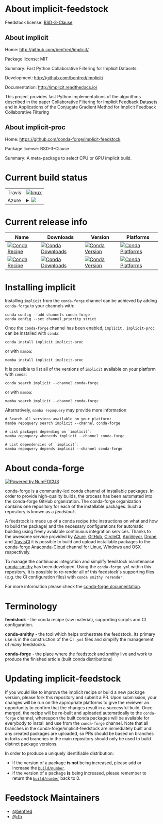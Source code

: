 About implicit-feedstock
========================

Feedstock license: [BSD-3-Clause](https://github.com/conda-forge/implicit-feedstock/blob/main/LICENSE.txt)


About implicit
--------------

Home: http://github.com/benfred/implicit/

Package license: MIT

Summary: Fast Python Collaborative Filtering for Implicit Datasets.

Development: http://github.com/benfred/implicit/

Documentation: http://implicit.readthedocs.io/

This project provides fast Python implementations of the algorithms
described in the paper Collaborative Filtering for Implicit Feedback
Datasets and in Applications of the Conjugate Gradient Method
for Implicit Feedback Collaborative Filtering


About implicit-proc
-------------------

Home: https://github.com/conda-forge/implicit-feedstock

Package license: BSD-3-Clause

Summary: A meta-package to select CPU or GPU implicit build.

Current build status
====================


<table><tr>
    <td>Travis</td>
    <td>
      <a href="https://app.travis-ci.com/conda-forge/implicit-feedstock">
        <img alt="linux" src="https://img.shields.io/travis/com/conda-forge/implicit-feedstock/main.svg?label=Linux">
      </a>
    </td>
  </tr>
    
  <tr>
    <td>Azure</td>
    <td>
      <details>
        <summary>
          <a href="https://dev.azure.com/conda-forge/feedstock-builds/_build/latest?definitionId=444&branchName=main">
            <img src="https://dev.azure.com/conda-forge/feedstock-builds/_apis/build/status/implicit-feedstock?branchName=main">
          </a>
        </summary>
        <table>
          <thead><tr><th>Variant</th><th>Status</th></tr></thead>
          <tbody><tr>
              <td>linux_64_c_compiler_version10cuda_compilernvcccuda_compiler_version11.2cxx_compiler_version10python3.10.____cpython</td>
              <td>
                <a href="https://dev.azure.com/conda-forge/feedstock-builds/_build/latest?definitionId=444&branchName=main">
                  <img src="https://dev.azure.com/conda-forge/feedstock-builds/_apis/build/status/implicit-feedstock?branchName=main&jobName=linux&configuration=linux%20linux_64_c_compiler_version10cuda_compilernvcccuda_compiler_version11.2cxx_compiler_version10python3.10.____cpython" alt="variant">
                </a>
              </td>
            </tr><tr>
              <td>linux_64_c_compiler_version10cuda_compilernvcccuda_compiler_version11.2cxx_compiler_version10python3.11.____cpython</td>
              <td>
                <a href="https://dev.azure.com/conda-forge/feedstock-builds/_build/latest?definitionId=444&branchName=main">
                  <img src="https://dev.azure.com/conda-forge/feedstock-builds/_apis/build/status/implicit-feedstock?branchName=main&jobName=linux&configuration=linux%20linux_64_c_compiler_version10cuda_compilernvcccuda_compiler_version11.2cxx_compiler_version10python3.11.____cpython" alt="variant">
                </a>
              </td>
            </tr><tr>
              <td>linux_64_c_compiler_version10cuda_compilernvcccuda_compiler_version11.2cxx_compiler_version10python3.8.____73_pypy</td>
              <td>
                <a href="https://dev.azure.com/conda-forge/feedstock-builds/_build/latest?definitionId=444&branchName=main">
                  <img src="https://dev.azure.com/conda-forge/feedstock-builds/_apis/build/status/implicit-feedstock?branchName=main&jobName=linux&configuration=linux%20linux_64_c_compiler_version10cuda_compilernvcccuda_compiler_version11.2cxx_compiler_version10python3.8.____73_pypy" alt="variant">
                </a>
              </td>
            </tr><tr>
              <td>linux_64_c_compiler_version10cuda_compilernvcccuda_compiler_version11.2cxx_compiler_version10python3.8.____cpython</td>
              <td>
                <a href="https://dev.azure.com/conda-forge/feedstock-builds/_build/latest?definitionId=444&branchName=main">
                  <img src="https://dev.azure.com/conda-forge/feedstock-builds/_apis/build/status/implicit-feedstock?branchName=main&jobName=linux&configuration=linux%20linux_64_c_compiler_version10cuda_compilernvcccuda_compiler_version11.2cxx_compiler_version10python3.8.____cpython" alt="variant">
                </a>
              </td>
            </tr><tr>
              <td>linux_64_c_compiler_version10cuda_compilernvcccuda_compiler_version11.2cxx_compiler_version10python3.9.____73_pypy</td>
              <td>
                <a href="https://dev.azure.com/conda-forge/feedstock-builds/_build/latest?definitionId=444&branchName=main">
                  <img src="https://dev.azure.com/conda-forge/feedstock-builds/_apis/build/status/implicit-feedstock?branchName=main&jobName=linux&configuration=linux%20linux_64_c_compiler_version10cuda_compilernvcccuda_compiler_version11.2cxx_compiler_version10python3.9.____73_pypy" alt="variant">
                </a>
              </td>
            </tr><tr>
              <td>linux_64_c_compiler_version10cuda_compilernvcccuda_compiler_version11.2cxx_compiler_version10python3.9.____cpython</td>
              <td>
                <a href="https://dev.azure.com/conda-forge/feedstock-builds/_build/latest?definitionId=444&branchName=main">
                  <img src="https://dev.azure.com/conda-forge/feedstock-builds/_apis/build/status/implicit-feedstock?branchName=main&jobName=linux&configuration=linux%20linux_64_c_compiler_version10cuda_compilernvcccuda_compiler_version11.2cxx_compiler_version10python3.9.____cpython" alt="variant">
                </a>
              </td>
            </tr><tr>
              <td>linux_64_c_compiler_version12cuda_compilerNonecuda_compiler_versionNonecxx_compiler_version12python3.10.____cpython</td>
              <td>
                <a href="https://dev.azure.com/conda-forge/feedstock-builds/_build/latest?definitionId=444&branchName=main">
                  <img src="https://dev.azure.com/conda-forge/feedstock-builds/_apis/build/status/implicit-feedstock?branchName=main&jobName=linux&configuration=linux%20linux_64_c_compiler_version12cuda_compilerNonecuda_compiler_versionNonecxx_compiler_version12python3.10.____cpython" alt="variant">
                </a>
              </td>
            </tr><tr>
              <td>linux_64_c_compiler_version12cuda_compilerNonecuda_compiler_versionNonecxx_compiler_version12python3.11.____cpython</td>
              <td>
                <a href="https://dev.azure.com/conda-forge/feedstock-builds/_build/latest?definitionId=444&branchName=main">
                  <img src="https://dev.azure.com/conda-forge/feedstock-builds/_apis/build/status/implicit-feedstock?branchName=main&jobName=linux&configuration=linux%20linux_64_c_compiler_version12cuda_compilerNonecuda_compiler_versionNonecxx_compiler_version12python3.11.____cpython" alt="variant">
                </a>
              </td>
            </tr><tr>
              <td>linux_64_c_compiler_version12cuda_compilerNonecuda_compiler_versionNonecxx_compiler_version12python3.8.____73_pypy</td>
              <td>
                <a href="https://dev.azure.com/conda-forge/feedstock-builds/_build/latest?definitionId=444&branchName=main">
                  <img src="https://dev.azure.com/conda-forge/feedstock-builds/_apis/build/status/implicit-feedstock?branchName=main&jobName=linux&configuration=linux%20linux_64_c_compiler_version12cuda_compilerNonecuda_compiler_versionNonecxx_compiler_version12python3.8.____73_pypy" alt="variant">
                </a>
              </td>
            </tr><tr>
              <td>linux_64_c_compiler_version12cuda_compilerNonecuda_compiler_versionNonecxx_compiler_version12python3.8.____cpython</td>
              <td>
                <a href="https://dev.azure.com/conda-forge/feedstock-builds/_build/latest?definitionId=444&branchName=main">
                  <img src="https://dev.azure.com/conda-forge/feedstock-builds/_apis/build/status/implicit-feedstock?branchName=main&jobName=linux&configuration=linux%20linux_64_c_compiler_version12cuda_compilerNonecuda_compiler_versionNonecxx_compiler_version12python3.8.____cpython" alt="variant">
                </a>
              </td>
            </tr><tr>
              <td>linux_64_c_compiler_version12cuda_compilerNonecuda_compiler_versionNonecxx_compiler_version12python3.9.____73_pypy</td>
              <td>
                <a href="https://dev.azure.com/conda-forge/feedstock-builds/_build/latest?definitionId=444&branchName=main">
                  <img src="https://dev.azure.com/conda-forge/feedstock-builds/_apis/build/status/implicit-feedstock?branchName=main&jobName=linux&configuration=linux%20linux_64_c_compiler_version12cuda_compilerNonecuda_compiler_versionNonecxx_compiler_version12python3.9.____73_pypy" alt="variant">
                </a>
              </td>
            </tr><tr>
              <td>linux_64_c_compiler_version12cuda_compilerNonecuda_compiler_versionNonecxx_compiler_version12python3.9.____cpython</td>
              <td>
                <a href="https://dev.azure.com/conda-forge/feedstock-builds/_build/latest?definitionId=444&branchName=main">
                  <img src="https://dev.azure.com/conda-forge/feedstock-builds/_apis/build/status/implicit-feedstock?branchName=main&jobName=linux&configuration=linux%20linux_64_c_compiler_version12cuda_compilerNonecuda_compiler_versionNonecxx_compiler_version12python3.9.____cpython" alt="variant">
                </a>
              </td>
            </tr><tr>
              <td>linux_64_c_compiler_version12cuda_compilercuda-nvcccuda_compiler_version12.0cxx_compiler_version12python3.10.____cpython</td>
              <td>
                <a href="https://dev.azure.com/conda-forge/feedstock-builds/_build/latest?definitionId=444&branchName=main">
                  <img src="https://dev.azure.com/conda-forge/feedstock-builds/_apis/build/status/implicit-feedstock?branchName=main&jobName=linux&configuration=linux%20linux_64_c_compiler_version12cuda_compilercuda-nvcccuda_compiler_version12.0cxx_compiler_version12python3.10.____cpython" alt="variant">
                </a>
              </td>
            </tr><tr>
              <td>linux_64_c_compiler_version12cuda_compilercuda-nvcccuda_compiler_version12.0cxx_compiler_version12python3.11.____cpython</td>
              <td>
                <a href="https://dev.azure.com/conda-forge/feedstock-builds/_build/latest?definitionId=444&branchName=main">
                  <img src="https://dev.azure.com/conda-forge/feedstock-builds/_apis/build/status/implicit-feedstock?branchName=main&jobName=linux&configuration=linux%20linux_64_c_compiler_version12cuda_compilercuda-nvcccuda_compiler_version12.0cxx_compiler_version12python3.11.____cpython" alt="variant">
                </a>
              </td>
            </tr><tr>
              <td>linux_64_c_compiler_version12cuda_compilercuda-nvcccuda_compiler_version12.0cxx_compiler_version12python3.8.____73_pypy</td>
              <td>
                <a href="https://dev.azure.com/conda-forge/feedstock-builds/_build/latest?definitionId=444&branchName=main">
                  <img src="https://dev.azure.com/conda-forge/feedstock-builds/_apis/build/status/implicit-feedstock?branchName=main&jobName=linux&configuration=linux%20linux_64_c_compiler_version12cuda_compilercuda-nvcccuda_compiler_version12.0cxx_compiler_version12python3.8.____73_pypy" alt="variant">
                </a>
              </td>
            </tr><tr>
              <td>linux_64_c_compiler_version12cuda_compilercuda-nvcccuda_compiler_version12.0cxx_compiler_version12python3.8.____cpython</td>
              <td>
                <a href="https://dev.azure.com/conda-forge/feedstock-builds/_build/latest?definitionId=444&branchName=main">
                  <img src="https://dev.azure.com/conda-forge/feedstock-builds/_apis/build/status/implicit-feedstock?branchName=main&jobName=linux&configuration=linux%20linux_64_c_compiler_version12cuda_compilercuda-nvcccuda_compiler_version12.0cxx_compiler_version12python3.8.____cpython" alt="variant">
                </a>
              </td>
            </tr><tr>
              <td>linux_64_c_compiler_version12cuda_compilercuda-nvcccuda_compiler_version12.0cxx_compiler_version12python3.9.____73_pypy</td>
              <td>
                <a href="https://dev.azure.com/conda-forge/feedstock-builds/_build/latest?definitionId=444&branchName=main">
                  <img src="https://dev.azure.com/conda-forge/feedstock-builds/_apis/build/status/implicit-feedstock?branchName=main&jobName=linux&configuration=linux%20linux_64_c_compiler_version12cuda_compilercuda-nvcccuda_compiler_version12.0cxx_compiler_version12python3.9.____73_pypy" alt="variant">
                </a>
              </td>
            </tr><tr>
              <td>linux_64_c_compiler_version12cuda_compilercuda-nvcccuda_compiler_version12.0cxx_compiler_version12python3.9.____cpython</td>
              <td>
                <a href="https://dev.azure.com/conda-forge/feedstock-builds/_build/latest?definitionId=444&branchName=main">
                  <img src="https://dev.azure.com/conda-forge/feedstock-builds/_apis/build/status/implicit-feedstock?branchName=main&jobName=linux&configuration=linux%20linux_64_c_compiler_version12cuda_compilercuda-nvcccuda_compiler_version12.0cxx_compiler_version12python3.9.____cpython" alt="variant">
                </a>
              </td>
            </tr><tr>
              <td>linux_aarch64_c_compiler_version10cuda_compilernvcccuda_compiler_version11.2cxx_compiler_version10python3.10.____cpython</td>
              <td>
                <a href="https://dev.azure.com/conda-forge/feedstock-builds/_build/latest?definitionId=444&branchName=main">
                  <img src="https://dev.azure.com/conda-forge/feedstock-builds/_apis/build/status/implicit-feedstock?branchName=main&jobName=linux&configuration=linux%20linux_aarch64_c_compiler_version10cuda_compilernvcccuda_compiler_version11.2cxx_compiler_version10python3.10.____cpython" alt="variant">
                </a>
              </td>
            </tr><tr>
              <td>linux_aarch64_c_compiler_version10cuda_compilernvcccuda_compiler_version11.2cxx_compiler_version10python3.11.____cpython</td>
              <td>
                <a href="https://dev.azure.com/conda-forge/feedstock-builds/_build/latest?definitionId=444&branchName=main">
                  <img src="https://dev.azure.com/conda-forge/feedstock-builds/_apis/build/status/implicit-feedstock?branchName=main&jobName=linux&configuration=linux%20linux_aarch64_c_compiler_version10cuda_compilernvcccuda_compiler_version11.2cxx_compiler_version10python3.11.____cpython" alt="variant">
                </a>
              </td>
            </tr><tr>
              <td>linux_aarch64_c_compiler_version10cuda_compilernvcccuda_compiler_version11.2cxx_compiler_version10python3.8.____73_pypy</td>
              <td>
                <a href="https://dev.azure.com/conda-forge/feedstock-builds/_build/latest?definitionId=444&branchName=main">
                  <img src="https://dev.azure.com/conda-forge/feedstock-builds/_apis/build/status/implicit-feedstock?branchName=main&jobName=linux&configuration=linux%20linux_aarch64_c_compiler_version10cuda_compilernvcccuda_compiler_version11.2cxx_compiler_version10python3.8.____73_pypy" alt="variant">
                </a>
              </td>
            </tr><tr>
              <td>linux_aarch64_c_compiler_version10cuda_compilernvcccuda_compiler_version11.2cxx_compiler_version10python3.8.____cpython</td>
              <td>
                <a href="https://dev.azure.com/conda-forge/feedstock-builds/_build/latest?definitionId=444&branchName=main">
                  <img src="https://dev.azure.com/conda-forge/feedstock-builds/_apis/build/status/implicit-feedstock?branchName=main&jobName=linux&configuration=linux%20linux_aarch64_c_compiler_version10cuda_compilernvcccuda_compiler_version11.2cxx_compiler_version10python3.8.____cpython" alt="variant">
                </a>
              </td>
            </tr><tr>
              <td>linux_aarch64_c_compiler_version10cuda_compilernvcccuda_compiler_version11.2cxx_compiler_version10python3.9.____73_pypy</td>
              <td>
                <a href="https://dev.azure.com/conda-forge/feedstock-builds/_build/latest?definitionId=444&branchName=main">
                  <img src="https://dev.azure.com/conda-forge/feedstock-builds/_apis/build/status/implicit-feedstock?branchName=main&jobName=linux&configuration=linux%20linux_aarch64_c_compiler_version10cuda_compilernvcccuda_compiler_version11.2cxx_compiler_version10python3.9.____73_pypy" alt="variant">
                </a>
              </td>
            </tr><tr>
              <td>linux_aarch64_c_compiler_version10cuda_compilernvcccuda_compiler_version11.2cxx_compiler_version10python3.9.____cpython</td>
              <td>
                <a href="https://dev.azure.com/conda-forge/feedstock-builds/_build/latest?definitionId=444&branchName=main">
                  <img src="https://dev.azure.com/conda-forge/feedstock-builds/_apis/build/status/implicit-feedstock?branchName=main&jobName=linux&configuration=linux%20linux_aarch64_c_compiler_version10cuda_compilernvcccuda_compiler_version11.2cxx_compiler_version10python3.9.____cpython" alt="variant">
                </a>
              </td>
            </tr><tr>
              <td>linux_aarch64_c_compiler_version12cuda_compilerNonecuda_compiler_versionNonecxx_compiler_version12python3.10.____cpython</td>
              <td>
                <a href="https://dev.azure.com/conda-forge/feedstock-builds/_build/latest?definitionId=444&branchName=main">
                  <img src="https://dev.azure.com/conda-forge/feedstock-builds/_apis/build/status/implicit-feedstock?branchName=main&jobName=linux&configuration=linux%20linux_aarch64_c_compiler_version12cuda_compilerNonecuda_compiler_versionNonecxx_compiler_version12python3.10.____cpython" alt="variant">
                </a>
              </td>
            </tr><tr>
              <td>linux_aarch64_c_compiler_version12cuda_compilerNonecuda_compiler_versionNonecxx_compiler_version12python3.11.____cpython</td>
              <td>
                <a href="https://dev.azure.com/conda-forge/feedstock-builds/_build/latest?definitionId=444&branchName=main">
                  <img src="https://dev.azure.com/conda-forge/feedstock-builds/_apis/build/status/implicit-feedstock?branchName=main&jobName=linux&configuration=linux%20linux_aarch64_c_compiler_version12cuda_compilerNonecuda_compiler_versionNonecxx_compiler_version12python3.11.____cpython" alt="variant">
                </a>
              </td>
            </tr><tr>
              <td>linux_aarch64_c_compiler_version12cuda_compilerNonecuda_compiler_versionNonecxx_compiler_version12python3.8.____73_pypy</td>
              <td>
                <a href="https://dev.azure.com/conda-forge/feedstock-builds/_build/latest?definitionId=444&branchName=main">
                  <img src="https://dev.azure.com/conda-forge/feedstock-builds/_apis/build/status/implicit-feedstock?branchName=main&jobName=linux&configuration=linux%20linux_aarch64_c_compiler_version12cuda_compilerNonecuda_compiler_versionNonecxx_compiler_version12python3.8.____73_pypy" alt="variant">
                </a>
              </td>
            </tr><tr>
              <td>linux_aarch64_c_compiler_version12cuda_compilerNonecuda_compiler_versionNonecxx_compiler_version12python3.8.____cpython</td>
              <td>
                <a href="https://dev.azure.com/conda-forge/feedstock-builds/_build/latest?definitionId=444&branchName=main">
                  <img src="https://dev.azure.com/conda-forge/feedstock-builds/_apis/build/status/implicit-feedstock?branchName=main&jobName=linux&configuration=linux%20linux_aarch64_c_compiler_version12cuda_compilerNonecuda_compiler_versionNonecxx_compiler_version12python3.8.____cpython" alt="variant">
                </a>
              </td>
            </tr><tr>
              <td>linux_aarch64_c_compiler_version12cuda_compilerNonecuda_compiler_versionNonecxx_compiler_version12python3.9.____73_pypy</td>
              <td>
                <a href="https://dev.azure.com/conda-forge/feedstock-builds/_build/latest?definitionId=444&branchName=main">
                  <img src="https://dev.azure.com/conda-forge/feedstock-builds/_apis/build/status/implicit-feedstock?branchName=main&jobName=linux&configuration=linux%20linux_aarch64_c_compiler_version12cuda_compilerNonecuda_compiler_versionNonecxx_compiler_version12python3.9.____73_pypy" alt="variant">
                </a>
              </td>
            </tr><tr>
              <td>linux_aarch64_c_compiler_version12cuda_compilerNonecuda_compiler_versionNonecxx_compiler_version12python3.9.____cpython</td>
              <td>
                <a href="https://dev.azure.com/conda-forge/feedstock-builds/_build/latest?definitionId=444&branchName=main">
                  <img src="https://dev.azure.com/conda-forge/feedstock-builds/_apis/build/status/implicit-feedstock?branchName=main&jobName=linux&configuration=linux%20linux_aarch64_c_compiler_version12cuda_compilerNonecuda_compiler_versionNonecxx_compiler_version12python3.9.____cpython" alt="variant">
                </a>
              </td>
            </tr><tr>
              <td>linux_aarch64_c_compiler_version12cuda_compilercuda-nvcccuda_compiler_version12.0cxx_compiler_version12python3.10.____cpython</td>
              <td>
                <a href="https://dev.azure.com/conda-forge/feedstock-builds/_build/latest?definitionId=444&branchName=main">
                  <img src="https://dev.azure.com/conda-forge/feedstock-builds/_apis/build/status/implicit-feedstock?branchName=main&jobName=linux&configuration=linux%20linux_aarch64_c_compiler_version12cuda_compilercuda-nvcccuda_compiler_version12.0cxx_compiler_version12python3.10.____cpython" alt="variant">
                </a>
              </td>
            </tr><tr>
              <td>linux_aarch64_c_compiler_version12cuda_compilercuda-nvcccuda_compiler_version12.0cxx_compiler_version12python3.11.____cpython</td>
              <td>
                <a href="https://dev.azure.com/conda-forge/feedstock-builds/_build/latest?definitionId=444&branchName=main">
                  <img src="https://dev.azure.com/conda-forge/feedstock-builds/_apis/build/status/implicit-feedstock?branchName=main&jobName=linux&configuration=linux%20linux_aarch64_c_compiler_version12cuda_compilercuda-nvcccuda_compiler_version12.0cxx_compiler_version12python3.11.____cpython" alt="variant">
                </a>
              </td>
            </tr><tr>
              <td>linux_aarch64_c_compiler_version12cuda_compilercuda-nvcccuda_compiler_version12.0cxx_compiler_version12python3.8.____73_pypy</td>
              <td>
                <a href="https://dev.azure.com/conda-forge/feedstock-builds/_build/latest?definitionId=444&branchName=main">
                  <img src="https://dev.azure.com/conda-forge/feedstock-builds/_apis/build/status/implicit-feedstock?branchName=main&jobName=linux&configuration=linux%20linux_aarch64_c_compiler_version12cuda_compilercuda-nvcccuda_compiler_version12.0cxx_compiler_version12python3.8.____73_pypy" alt="variant">
                </a>
              </td>
            </tr><tr>
              <td>linux_aarch64_c_compiler_version12cuda_compilercuda-nvcccuda_compiler_version12.0cxx_compiler_version12python3.8.____cpython</td>
              <td>
                <a href="https://dev.azure.com/conda-forge/feedstock-builds/_build/latest?definitionId=444&branchName=main">
                  <img src="https://dev.azure.com/conda-forge/feedstock-builds/_apis/build/status/implicit-feedstock?branchName=main&jobName=linux&configuration=linux%20linux_aarch64_c_compiler_version12cuda_compilercuda-nvcccuda_compiler_version12.0cxx_compiler_version12python3.8.____cpython" alt="variant">
                </a>
              </td>
            </tr><tr>
              <td>linux_aarch64_c_compiler_version12cuda_compilercuda-nvcccuda_compiler_version12.0cxx_compiler_version12python3.9.____73_pypy</td>
              <td>
                <a href="https://dev.azure.com/conda-forge/feedstock-builds/_build/latest?definitionId=444&branchName=main">
                  <img src="https://dev.azure.com/conda-forge/feedstock-builds/_apis/build/status/implicit-feedstock?branchName=main&jobName=linux&configuration=linux%20linux_aarch64_c_compiler_version12cuda_compilercuda-nvcccuda_compiler_version12.0cxx_compiler_version12python3.9.____73_pypy" alt="variant">
                </a>
              </td>
            </tr><tr>
              <td>linux_aarch64_c_compiler_version12cuda_compilercuda-nvcccuda_compiler_version12.0cxx_compiler_version12python3.9.____cpython</td>
              <td>
                <a href="https://dev.azure.com/conda-forge/feedstock-builds/_build/latest?definitionId=444&branchName=main">
                  <img src="https://dev.azure.com/conda-forge/feedstock-builds/_apis/build/status/implicit-feedstock?branchName=main&jobName=linux&configuration=linux%20linux_aarch64_c_compiler_version12cuda_compilercuda-nvcccuda_compiler_version12.0cxx_compiler_version12python3.9.____cpython" alt="variant">
                </a>
              </td>
            </tr><tr>
              <td>linux_ppc64le_c_compiler_version10cuda_compilernvcccuda_compiler_version11.2cxx_compiler_version10python3.10.____cpython</td>
              <td>
                <a href="https://dev.azure.com/conda-forge/feedstock-builds/_build/latest?definitionId=444&branchName=main">
                  <img src="https://dev.azure.com/conda-forge/feedstock-builds/_apis/build/status/implicit-feedstock?branchName=main&jobName=linux&configuration=linux%20linux_ppc64le_c_compiler_version10cuda_compilernvcccuda_compiler_version11.2cxx_compiler_version10python3.10.____cpython" alt="variant">
                </a>
              </td>
            </tr><tr>
              <td>linux_ppc64le_c_compiler_version10cuda_compilernvcccuda_compiler_version11.2cxx_compiler_version10python3.11.____cpython</td>
              <td>
                <a href="https://dev.azure.com/conda-forge/feedstock-builds/_build/latest?definitionId=444&branchName=main">
                  <img src="https://dev.azure.com/conda-forge/feedstock-builds/_apis/build/status/implicit-feedstock?branchName=main&jobName=linux&configuration=linux%20linux_ppc64le_c_compiler_version10cuda_compilernvcccuda_compiler_version11.2cxx_compiler_version10python3.11.____cpython" alt="variant">
                </a>
              </td>
            </tr><tr>
              <td>linux_ppc64le_c_compiler_version10cuda_compilernvcccuda_compiler_version11.2cxx_compiler_version10python3.8.____73_pypy</td>
              <td>
                <a href="https://dev.azure.com/conda-forge/feedstock-builds/_build/latest?definitionId=444&branchName=main">
                  <img src="https://dev.azure.com/conda-forge/feedstock-builds/_apis/build/status/implicit-feedstock?branchName=main&jobName=linux&configuration=linux%20linux_ppc64le_c_compiler_version10cuda_compilernvcccuda_compiler_version11.2cxx_compiler_version10python3.8.____73_pypy" alt="variant">
                </a>
              </td>
            </tr><tr>
              <td>linux_ppc64le_c_compiler_version10cuda_compilernvcccuda_compiler_version11.2cxx_compiler_version10python3.8.____cpython</td>
              <td>
                <a href="https://dev.azure.com/conda-forge/feedstock-builds/_build/latest?definitionId=444&branchName=main">
                  <img src="https://dev.azure.com/conda-forge/feedstock-builds/_apis/build/status/implicit-feedstock?branchName=main&jobName=linux&configuration=linux%20linux_ppc64le_c_compiler_version10cuda_compilernvcccuda_compiler_version11.2cxx_compiler_version10python3.8.____cpython" alt="variant">
                </a>
              </td>
            </tr><tr>
              <td>linux_ppc64le_c_compiler_version10cuda_compilernvcccuda_compiler_version11.2cxx_compiler_version10python3.9.____73_pypy</td>
              <td>
                <a href="https://dev.azure.com/conda-forge/feedstock-builds/_build/latest?definitionId=444&branchName=main">
                  <img src="https://dev.azure.com/conda-forge/feedstock-builds/_apis/build/status/implicit-feedstock?branchName=main&jobName=linux&configuration=linux%20linux_ppc64le_c_compiler_version10cuda_compilernvcccuda_compiler_version11.2cxx_compiler_version10python3.9.____73_pypy" alt="variant">
                </a>
              </td>
            </tr><tr>
              <td>linux_ppc64le_c_compiler_version10cuda_compilernvcccuda_compiler_version11.2cxx_compiler_version10python3.9.____cpython</td>
              <td>
                <a href="https://dev.azure.com/conda-forge/feedstock-builds/_build/latest?definitionId=444&branchName=main">
                  <img src="https://dev.azure.com/conda-forge/feedstock-builds/_apis/build/status/implicit-feedstock?branchName=main&jobName=linux&configuration=linux%20linux_ppc64le_c_compiler_version10cuda_compilernvcccuda_compiler_version11.2cxx_compiler_version10python3.9.____cpython" alt="variant">
                </a>
              </td>
            </tr><tr>
              <td>linux_ppc64le_c_compiler_version12cuda_compilerNonecuda_compiler_versionNonecxx_compiler_version12python3.10.____cpython</td>
              <td>
                <a href="https://dev.azure.com/conda-forge/feedstock-builds/_build/latest?definitionId=444&branchName=main">
                  <img src="https://dev.azure.com/conda-forge/feedstock-builds/_apis/build/status/implicit-feedstock?branchName=main&jobName=linux&configuration=linux%20linux_ppc64le_c_compiler_version12cuda_compilerNonecuda_compiler_versionNonecxx_compiler_version12python3.10.____cpython" alt="variant">
                </a>
              </td>
            </tr><tr>
              <td>linux_ppc64le_c_compiler_version12cuda_compilerNonecuda_compiler_versionNonecxx_compiler_version12python3.11.____cpython</td>
              <td>
                <a href="https://dev.azure.com/conda-forge/feedstock-builds/_build/latest?definitionId=444&branchName=main">
                  <img src="https://dev.azure.com/conda-forge/feedstock-builds/_apis/build/status/implicit-feedstock?branchName=main&jobName=linux&configuration=linux%20linux_ppc64le_c_compiler_version12cuda_compilerNonecuda_compiler_versionNonecxx_compiler_version12python3.11.____cpython" alt="variant">
                </a>
              </td>
            </tr><tr>
              <td>linux_ppc64le_c_compiler_version12cuda_compilerNonecuda_compiler_versionNonecxx_compiler_version12python3.8.____73_pypy</td>
              <td>
                <a href="https://dev.azure.com/conda-forge/feedstock-builds/_build/latest?definitionId=444&branchName=main">
                  <img src="https://dev.azure.com/conda-forge/feedstock-builds/_apis/build/status/implicit-feedstock?branchName=main&jobName=linux&configuration=linux%20linux_ppc64le_c_compiler_version12cuda_compilerNonecuda_compiler_versionNonecxx_compiler_version12python3.8.____73_pypy" alt="variant">
                </a>
              </td>
            </tr><tr>
              <td>linux_ppc64le_c_compiler_version12cuda_compilerNonecuda_compiler_versionNonecxx_compiler_version12python3.8.____cpython</td>
              <td>
                <a href="https://dev.azure.com/conda-forge/feedstock-builds/_build/latest?definitionId=444&branchName=main">
                  <img src="https://dev.azure.com/conda-forge/feedstock-builds/_apis/build/status/implicit-feedstock?branchName=main&jobName=linux&configuration=linux%20linux_ppc64le_c_compiler_version12cuda_compilerNonecuda_compiler_versionNonecxx_compiler_version12python3.8.____cpython" alt="variant">
                </a>
              </td>
            </tr><tr>
              <td>linux_ppc64le_c_compiler_version12cuda_compilerNonecuda_compiler_versionNonecxx_compiler_version12python3.9.____73_pypy</td>
              <td>
                <a href="https://dev.azure.com/conda-forge/feedstock-builds/_build/latest?definitionId=444&branchName=main">
                  <img src="https://dev.azure.com/conda-forge/feedstock-builds/_apis/build/status/implicit-feedstock?branchName=main&jobName=linux&configuration=linux%20linux_ppc64le_c_compiler_version12cuda_compilerNonecuda_compiler_versionNonecxx_compiler_version12python3.9.____73_pypy" alt="variant">
                </a>
              </td>
            </tr><tr>
              <td>linux_ppc64le_c_compiler_version12cuda_compilerNonecuda_compiler_versionNonecxx_compiler_version12python3.9.____cpython</td>
              <td>
                <a href="https://dev.azure.com/conda-forge/feedstock-builds/_build/latest?definitionId=444&branchName=main">
                  <img src="https://dev.azure.com/conda-forge/feedstock-builds/_apis/build/status/implicit-feedstock?branchName=main&jobName=linux&configuration=linux%20linux_ppc64le_c_compiler_version12cuda_compilerNonecuda_compiler_versionNonecxx_compiler_version12python3.9.____cpython" alt="variant">
                </a>
              </td>
            </tr><tr>
              <td>linux_ppc64le_c_compiler_version12cuda_compilercuda-nvcccuda_compiler_version12.0cxx_compiler_version12python3.10.____cpython</td>
              <td>
                <a href="https://dev.azure.com/conda-forge/feedstock-builds/_build/latest?definitionId=444&branchName=main">
                  <img src="https://dev.azure.com/conda-forge/feedstock-builds/_apis/build/status/implicit-feedstock?branchName=main&jobName=linux&configuration=linux%20linux_ppc64le_c_compiler_version12cuda_compilercuda-nvcccuda_compiler_version12.0cxx_compiler_version12python3.10.____cpython" alt="variant">
                </a>
              </td>
            </tr><tr>
              <td>linux_ppc64le_c_compiler_version12cuda_compilercuda-nvcccuda_compiler_version12.0cxx_compiler_version12python3.11.____cpython</td>
              <td>
                <a href="https://dev.azure.com/conda-forge/feedstock-builds/_build/latest?definitionId=444&branchName=main">
                  <img src="https://dev.azure.com/conda-forge/feedstock-builds/_apis/build/status/implicit-feedstock?branchName=main&jobName=linux&configuration=linux%20linux_ppc64le_c_compiler_version12cuda_compilercuda-nvcccuda_compiler_version12.0cxx_compiler_version12python3.11.____cpython" alt="variant">
                </a>
              </td>
            </tr><tr>
              <td>linux_ppc64le_c_compiler_version12cuda_compilercuda-nvcccuda_compiler_version12.0cxx_compiler_version12python3.8.____73_pypy</td>
              <td>
                <a href="https://dev.azure.com/conda-forge/feedstock-builds/_build/latest?definitionId=444&branchName=main">
                  <img src="https://dev.azure.com/conda-forge/feedstock-builds/_apis/build/status/implicit-feedstock?branchName=main&jobName=linux&configuration=linux%20linux_ppc64le_c_compiler_version12cuda_compilercuda-nvcccuda_compiler_version12.0cxx_compiler_version12python3.8.____73_pypy" alt="variant">
                </a>
              </td>
            </tr><tr>
              <td>linux_ppc64le_c_compiler_version12cuda_compilercuda-nvcccuda_compiler_version12.0cxx_compiler_version12python3.8.____cpython</td>
              <td>
                <a href="https://dev.azure.com/conda-forge/feedstock-builds/_build/latest?definitionId=444&branchName=main">
                  <img src="https://dev.azure.com/conda-forge/feedstock-builds/_apis/build/status/implicit-feedstock?branchName=main&jobName=linux&configuration=linux%20linux_ppc64le_c_compiler_version12cuda_compilercuda-nvcccuda_compiler_version12.0cxx_compiler_version12python3.8.____cpython" alt="variant">
                </a>
              </td>
            </tr><tr>
              <td>linux_ppc64le_c_compiler_version12cuda_compilercuda-nvcccuda_compiler_version12.0cxx_compiler_version12python3.9.____73_pypy</td>
              <td>
                <a href="https://dev.azure.com/conda-forge/feedstock-builds/_build/latest?definitionId=444&branchName=main">
                  <img src="https://dev.azure.com/conda-forge/feedstock-builds/_apis/build/status/implicit-feedstock?branchName=main&jobName=linux&configuration=linux%20linux_ppc64le_c_compiler_version12cuda_compilercuda-nvcccuda_compiler_version12.0cxx_compiler_version12python3.9.____73_pypy" alt="variant">
                </a>
              </td>
            </tr><tr>
              <td>linux_ppc64le_c_compiler_version12cuda_compilercuda-nvcccuda_compiler_version12.0cxx_compiler_version12python3.9.____cpython</td>
              <td>
                <a href="https://dev.azure.com/conda-forge/feedstock-builds/_build/latest?definitionId=444&branchName=main">
                  <img src="https://dev.azure.com/conda-forge/feedstock-builds/_apis/build/status/implicit-feedstock?branchName=main&jobName=linux&configuration=linux%20linux_ppc64le_c_compiler_version12cuda_compilercuda-nvcccuda_compiler_version12.0cxx_compiler_version12python3.9.____cpython" alt="variant">
                </a>
              </td>
            </tr><tr>
              <td>osx_64_python3.10.____cpython</td>
              <td>
                <a href="https://dev.azure.com/conda-forge/feedstock-builds/_build/latest?definitionId=444&branchName=main">
                  <img src="https://dev.azure.com/conda-forge/feedstock-builds/_apis/build/status/implicit-feedstock?branchName=main&jobName=osx&configuration=osx%20osx_64_python3.10.____cpython" alt="variant">
                </a>
              </td>
            </tr><tr>
              <td>osx_64_python3.11.____cpython</td>
              <td>
                <a href="https://dev.azure.com/conda-forge/feedstock-builds/_build/latest?definitionId=444&branchName=main">
                  <img src="https://dev.azure.com/conda-forge/feedstock-builds/_apis/build/status/implicit-feedstock?branchName=main&jobName=osx&configuration=osx%20osx_64_python3.11.____cpython" alt="variant">
                </a>
              </td>
            </tr><tr>
              <td>osx_64_python3.8.____73_pypy</td>
              <td>
                <a href="https://dev.azure.com/conda-forge/feedstock-builds/_build/latest?definitionId=444&branchName=main">
                  <img src="https://dev.azure.com/conda-forge/feedstock-builds/_apis/build/status/implicit-feedstock?branchName=main&jobName=osx&configuration=osx%20osx_64_python3.8.____73_pypy" alt="variant">
                </a>
              </td>
            </tr><tr>
              <td>osx_64_python3.8.____cpython</td>
              <td>
                <a href="https://dev.azure.com/conda-forge/feedstock-builds/_build/latest?definitionId=444&branchName=main">
                  <img src="https://dev.azure.com/conda-forge/feedstock-builds/_apis/build/status/implicit-feedstock?branchName=main&jobName=osx&configuration=osx%20osx_64_python3.8.____cpython" alt="variant">
                </a>
              </td>
            </tr><tr>
              <td>osx_64_python3.9.____73_pypy</td>
              <td>
                <a href="https://dev.azure.com/conda-forge/feedstock-builds/_build/latest?definitionId=444&branchName=main">
                  <img src="https://dev.azure.com/conda-forge/feedstock-builds/_apis/build/status/implicit-feedstock?branchName=main&jobName=osx&configuration=osx%20osx_64_python3.9.____73_pypy" alt="variant">
                </a>
              </td>
            </tr><tr>
              <td>osx_64_python3.9.____cpython</td>
              <td>
                <a href="https://dev.azure.com/conda-forge/feedstock-builds/_build/latest?definitionId=444&branchName=main">
                  <img src="https://dev.azure.com/conda-forge/feedstock-builds/_apis/build/status/implicit-feedstock?branchName=main&jobName=osx&configuration=osx%20osx_64_python3.9.____cpython" alt="variant">
                </a>
              </td>
            </tr><tr>
              <td>osx_arm64_python3.10.____cpython</td>
              <td>
                <a href="https://dev.azure.com/conda-forge/feedstock-builds/_build/latest?definitionId=444&branchName=main">
                  <img src="https://dev.azure.com/conda-forge/feedstock-builds/_apis/build/status/implicit-feedstock?branchName=main&jobName=osx&configuration=osx%20osx_arm64_python3.10.____cpython" alt="variant">
                </a>
              </td>
            </tr><tr>
              <td>osx_arm64_python3.11.____cpython</td>
              <td>
                <a href="https://dev.azure.com/conda-forge/feedstock-builds/_build/latest?definitionId=444&branchName=main">
                  <img src="https://dev.azure.com/conda-forge/feedstock-builds/_apis/build/status/implicit-feedstock?branchName=main&jobName=osx&configuration=osx%20osx_arm64_python3.11.____cpython" alt="variant">
                </a>
              </td>
            </tr><tr>
              <td>osx_arm64_python3.8.____cpython</td>
              <td>
                <a href="https://dev.azure.com/conda-forge/feedstock-builds/_build/latest?definitionId=444&branchName=main">
                  <img src="https://dev.azure.com/conda-forge/feedstock-builds/_apis/build/status/implicit-feedstock?branchName=main&jobName=osx&configuration=osx%20osx_arm64_python3.8.____cpython" alt="variant">
                </a>
              </td>
            </tr><tr>
              <td>osx_arm64_python3.9.____cpython</td>
              <td>
                <a href="https://dev.azure.com/conda-forge/feedstock-builds/_build/latest?definitionId=444&branchName=main">
                  <img src="https://dev.azure.com/conda-forge/feedstock-builds/_apis/build/status/implicit-feedstock?branchName=main&jobName=osx&configuration=osx%20osx_arm64_python3.9.____cpython" alt="variant">
                </a>
              </td>
            </tr><tr>
              <td>win_64_cuda_compilerNonecuda_compiler_versionNonepython3.10.____cpython</td>
              <td>
                <a href="https://dev.azure.com/conda-forge/feedstock-builds/_build/latest?definitionId=444&branchName=main">
                  <img src="https://dev.azure.com/conda-forge/feedstock-builds/_apis/build/status/implicit-feedstock?branchName=main&jobName=win&configuration=win%20win_64_cuda_compilerNonecuda_compiler_versionNonepython3.10.____cpython" alt="variant">
                </a>
              </td>
            </tr><tr>
              <td>win_64_cuda_compilerNonecuda_compiler_versionNonepython3.11.____cpython</td>
              <td>
                <a href="https://dev.azure.com/conda-forge/feedstock-builds/_build/latest?definitionId=444&branchName=main">
                  <img src="https://dev.azure.com/conda-forge/feedstock-builds/_apis/build/status/implicit-feedstock?branchName=main&jobName=win&configuration=win%20win_64_cuda_compilerNonecuda_compiler_versionNonepython3.11.____cpython" alt="variant">
                </a>
              </td>
            </tr><tr>
              <td>win_64_cuda_compilerNonecuda_compiler_versionNonepython3.8.____73_pypy</td>
              <td>
                <a href="https://dev.azure.com/conda-forge/feedstock-builds/_build/latest?definitionId=444&branchName=main">
                  <img src="https://dev.azure.com/conda-forge/feedstock-builds/_apis/build/status/implicit-feedstock?branchName=main&jobName=win&configuration=win%20win_64_cuda_compilerNonecuda_compiler_versionNonepython3.8.____73_pypy" alt="variant">
                </a>
              </td>
            </tr><tr>
              <td>win_64_cuda_compilerNonecuda_compiler_versionNonepython3.8.____cpython</td>
              <td>
                <a href="https://dev.azure.com/conda-forge/feedstock-builds/_build/latest?definitionId=444&branchName=main">
                  <img src="https://dev.azure.com/conda-forge/feedstock-builds/_apis/build/status/implicit-feedstock?branchName=main&jobName=win&configuration=win%20win_64_cuda_compilerNonecuda_compiler_versionNonepython3.8.____cpython" alt="variant">
                </a>
              </td>
            </tr><tr>
              <td>win_64_cuda_compilerNonecuda_compiler_versionNonepython3.9.____73_pypy</td>
              <td>
                <a href="https://dev.azure.com/conda-forge/feedstock-builds/_build/latest?definitionId=444&branchName=main">
                  <img src="https://dev.azure.com/conda-forge/feedstock-builds/_apis/build/status/implicit-feedstock?branchName=main&jobName=win&configuration=win%20win_64_cuda_compilerNonecuda_compiler_versionNonepython3.9.____73_pypy" alt="variant">
                </a>
              </td>
            </tr><tr>
              <td>win_64_cuda_compilerNonecuda_compiler_versionNonepython3.9.____cpython</td>
              <td>
                <a href="https://dev.azure.com/conda-forge/feedstock-builds/_build/latest?definitionId=444&branchName=main">
                  <img src="https://dev.azure.com/conda-forge/feedstock-builds/_apis/build/status/implicit-feedstock?branchName=main&jobName=win&configuration=win%20win_64_cuda_compilerNonecuda_compiler_versionNonepython3.9.____cpython" alt="variant">
                </a>
              </td>
            </tr>
          </tbody>
        </table>
      </details>
    </td>
  </tr>
</table>

Current release info
====================

| Name | Downloads | Version | Platforms |
| --- | --- | --- | --- |
| [![Conda Recipe](https://img.shields.io/badge/recipe-implicit-green.svg)](https://anaconda.org/conda-forge/implicit) | [![Conda Downloads](https://img.shields.io/conda/dn/conda-forge/implicit.svg)](https://anaconda.org/conda-forge/implicit) | [![Conda Version](https://img.shields.io/conda/vn/conda-forge/implicit.svg)](https://anaconda.org/conda-forge/implicit) | [![Conda Platforms](https://img.shields.io/conda/pn/conda-forge/implicit.svg)](https://anaconda.org/conda-forge/implicit) |
| [![Conda Recipe](https://img.shields.io/badge/recipe-implicit--proc-green.svg)](https://anaconda.org/conda-forge/implicit-proc) | [![Conda Downloads](https://img.shields.io/conda/dn/conda-forge/implicit-proc.svg)](https://anaconda.org/conda-forge/implicit-proc) | [![Conda Version](https://img.shields.io/conda/vn/conda-forge/implicit-proc.svg)](https://anaconda.org/conda-forge/implicit-proc) | [![Conda Platforms](https://img.shields.io/conda/pn/conda-forge/implicit-proc.svg)](https://anaconda.org/conda-forge/implicit-proc) |

Installing implicit
===================

Installing `implicit` from the `conda-forge` channel can be achieved by adding `conda-forge` to your channels with:

```
conda config --add channels conda-forge
conda config --set channel_priority strict
```

Once the `conda-forge` channel has been enabled, `implicit, implicit-proc` can be installed with `conda`:

```
conda install implicit implicit-proc
```

or with `mamba`:

```
mamba install implicit implicit-proc
```

It is possible to list all of the versions of `implicit` available on your platform with `conda`:

```
conda search implicit --channel conda-forge
```

or with `mamba`:

```
mamba search implicit --channel conda-forge
```

Alternatively, `mamba repoquery` may provide more information:

```
# Search all versions available on your platform:
mamba repoquery search implicit --channel conda-forge

# List packages depending on `implicit`:
mamba repoquery whoneeds implicit --channel conda-forge

# List dependencies of `implicit`:
mamba repoquery depends implicit --channel conda-forge
```


About conda-forge
=================

[![Powered by
NumFOCUS](https://img.shields.io/badge/powered%20by-NumFOCUS-orange.svg?style=flat&colorA=E1523D&colorB=007D8A)](https://numfocus.org)

conda-forge is a community-led conda channel of installable packages.
In order to provide high-quality builds, the process has been automated into the
conda-forge GitHub organization. The conda-forge organization contains one repository
for each of the installable packages. Such a repository is known as a *feedstock*.

A feedstock is made up of a conda recipe (the instructions on what and how to build
the package) and the necessary configurations for automatic building using freely
available continuous integration services. Thanks to the awesome service provided by
[Azure](https://azure.microsoft.com/en-us/services/devops/), [GitHub](https://github.com/),
[CircleCI](https://circleci.com/), [AppVeyor](https://www.appveyor.com/),
[Drone](https://cloud.drone.io/welcome), and [TravisCI](https://travis-ci.com/)
it is possible to build and upload installable packages to the
[conda-forge](https://anaconda.org/conda-forge) [Anaconda-Cloud](https://anaconda.org/)
channel for Linux, Windows and OSX respectively.

To manage the continuous integration and simplify feedstock maintenance
[conda-smithy](https://github.com/conda-forge/conda-smithy) has been developed.
Using the ``conda-forge.yml`` within this repository, it is possible to re-render all of
this feedstock's supporting files (e.g. the CI configuration files) with ``conda smithy rerender``.

For more information please check the [conda-forge documentation](https://conda-forge.org/docs/).

Terminology
===========

**feedstock** - the conda recipe (raw material), supporting scripts and CI configuration.

**conda-smithy** - the tool which helps orchestrate the feedstock.
                   Its primary use is in the construction of the CI ``.yml`` files
                   and simplify the management of *many* feedstocks.

**conda-forge** - the place where the feedstock and smithy live and work to
                  produce the finished article (built conda distributions)


Updating implicit-feedstock
===========================

If you would like to improve the implicit recipe or build a new
package version, please fork this repository and submit a PR. Upon submission,
your changes will be run on the appropriate platforms to give the reviewer an
opportunity to confirm that the changes result in a successful build. Once
merged, the recipe will be re-built and uploaded automatically to the
`conda-forge` channel, whereupon the built conda packages will be available for
everybody to install and use from the `conda-forge` channel.
Note that all branches in the conda-forge/implicit-feedstock are
immediately built and any created packages are uploaded, so PRs should be based
on branches in forks and branches in the main repository should only be used to
build distinct package versions.

In order to produce a uniquely identifiable distribution:
 * If the version of a package **is not** being increased, please add or increase
   the [``build/number``](https://docs.conda.io/projects/conda-build/en/latest/resources/define-metadata.html#build-number-and-string).
 * If the version of a package **is** being increased, please remember to return
   the [``build/number``](https://docs.conda.io/projects/conda-build/en/latest/resources/define-metadata.html#build-number-and-string)
   back to 0.

Feedstock Maintainers
=====================

* [@benfred](https://github.com/benfred/)
* [@rth](https://github.com/rth/)


<!-- dummy commit to enable rerendering -->

